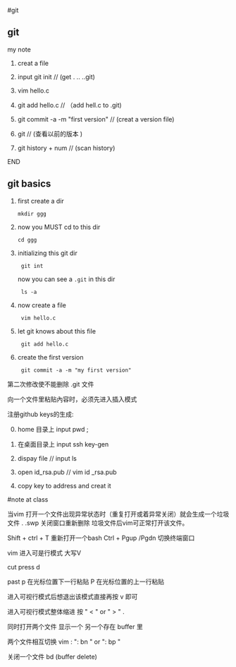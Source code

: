 #git
## git 

my note 

1. creat a file 

2. input git init           //  (get . .. ..git)

3. vim hello.c 

4. git add hello.c   // （add hell.c to .git)

5. git  commit -a -m "first version"   // (creat a version file)

6. git                 // (查看以前的版本 )

7. git history + num  // (scan history)

       
END

## git basics

1. first create a dir

       mkdir ggg

2. now you MUST cd to this dir

       cd ggg

3. initializing this git dir

        git int

    now you can see a `.git` in this dir

        ls -a

4. now create a file

        vim hello.c

5. let git knows about this file

        git add hello.c

6. create the first version

        git commit -a -m "my first version"

  第二次修改使不能删除 .git 文件

  向一个文件里粘贴內容时，必须先进入插入模式


  注册github keys的生成:

  0.  home 目录上 input pwd ; 

  1.  在桌面目录上 input ssh key-gen 

  2.  dispay file  // input ls 

  3.  open id_rsa.pub  // vim id _rsa.pub

  4.  copy key to address and  creat it

#note at class

  当vim 打开一个文件出现异常状态时（重复打开或着异常关闭）就会生成一个垃圾文件 .  .swp 关闭窗口重新删除 垃圾文件后vim可正常打开该文件。


  Shift + ctrl + T 重新打开一个bash 
  Ctrl + Pgup /Pgdn 切换终端窗口

  vim 进入可是行模式 大写V

  cut press  d

  past   p 在光标位置下一行粘贴 P 在光标位置的上一行粘贴

  进入可视行模式后想退出该模式直接再按 v 即可

  进入可视行模式整体缩进 按 " < "  or  " > " .

  同时打开两个文件 显示一个 另一个存在 buffer 里 

  两个文件相互切换  vim  : ": bn " or  ": bp "

  关闭一个文件 bd  (buffer delete)




